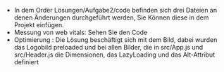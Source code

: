 * In dem Order Lösungen/Aufgabe2/code befinden sich drei Dateien an denen Änderungen durchgeführt werden, Sie Können diese in dem Projekt einfügen.
* Messung von web vitals: Sehen Sie den Code 
* Optimierung : Die Lösung beschäftigt sich mit dem Bild, dabei wurden das Logobild preloaded und bei allen Bilder, die in src/App.js und src/Header.js die Dimensionen, das LazyLoading und das Alt-Attribut definiert
